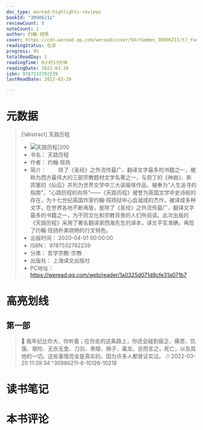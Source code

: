 ```yaml
---
doc_type: weread-highlights-reviews
bookId: "30986211"
reviewCount: 0
noteCount: 1
author: 约翰·班扬
cover: https://cdn.weread.qq.com/weread/cover/56/YueWen_30986211/t7_YueWen_30986211.jpg
readingStatus: 在读
progress: 9%
totalReadDay: 1
readingTime: 0小时13分钟
readingDate: 2022-03-20
isbn: 9787532782239
lastReadDate: 2022-03-20

---
```

# 元数据
> [!abstract] 天路历程
> - ![ 天路历程|200](https://cdn.weread.qq.com/weread/cover/56/YueWen_30986211/t7_YueWen_30986211.jpg)
> - 书名： 天路历程
> - 作者： 约翰·班扬
> - 简介： 　　除了《圣经》之外流传最广、翻译文字最多的书籍之一，被称为西方最伟大的三部宗教题材文学名著之一，与但丁的《神曲》、斯宾塞的《仙后》并列为世界文学中三大讽喻体作品，被奉为“人生追寻的指南”，“心路历程的向导”——《天路历程》被誉为英国文学中史诗般的存在，为十七世纪英国作家约翰·班扬狱中心血凝成的杰作，被译成多种文字，在世界各地不断再版，是除了《圣经》之外流传最广、翻译文字最多的书籍之一，为不同文化和宗教背景的人们所阅读。此次出版的《天路历程》采用了著名翻译家西海先生的译本，译文平实准确，再现了约翰·班扬朴素晓畅的行文特色。
> - 出版时间： 2020-04-01 00:00:00
> - ISBN： 9787532782239
> - 分类： 哲学宗教-宗教
> - 出版社： 上海译文出版社
> - PC地址：https://weread.qq.com/web/reader/1a0325d071d8cfe31a071b7

# 高亮划线

## 第一部

> 📌 我年纪比你大，你听着；在你走的这条路上，你还会碰到疲乏、痛苦、饥饿、艰险、无衣无食、刀剑、黑暗、狮子、毒龙，总而言之，死亡，以及其他的一切。这些事情完全是真实的，因为许多人都曾证实过。 
> ⏱ 2022-03-20 11:39:34 ^30986211-6-10126-10218

# 读书笔记

# 本书评论

